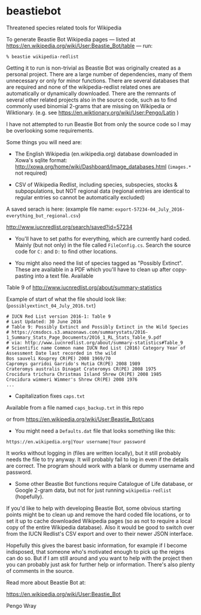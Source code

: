 # beastiebot
Threatened species related tools for Wikipedia

To generate Beastie Bot Wikipedia pages — listed at https://en.wikipedia.org/wiki/User:Beastie_Bot/table — run:

`% beastie wikipedia-redlist`

Getting it to run is non-trivial as Beastie Bot was originally created as a personal project. There are a large number of dependencies, many of them unnecessary or only for minor functions. There are several databases that are required and none of the wikipedia-redlist related ones are automatically or dynamically downloaded. There are the remnants of several other related projects also in the source code, such as to find commonly used binomial 2-grams that are missing on Wikipedia or Wiktionary. (e.g. see https://en.wiktionary.org/wiki/User:Pengo/Latin )

I have not attempted to run Beastie Bot from only the source code so I may be overlooking some requirements.

Some things you will need are:

* The English Wikipedia (en.wikipedia.org) database downloaded in Xowa's sqlite format: http://xowa.org/home/wiki/Dashboard/Image_databases.html (`images.*` not required)

* CSV of Wikipedia Redlist, including species, subspecies, stocks & subpopulations, but NOT regional data (regional entries are identical to regular entries so cannot be automatically excluded)

A saved serach is here: (example file name: `export-57234-04_July_2016-everything_but_regional.csv`)

http://www.iucnredlist.org/search/saved?id=57234

* You'll have to set paths for everything, which are currently hard coded. Mainly (but not only) in the file called `FileConfig.cs`. Search the source code for `C:` and `D:` to find other locations.

* You might also need the list of species tagged as "Possibly Extinct". These are available in a PDF which you'll have to clean up after copy-pasting into a text file. Available 

Table 9 of http://www.iucnredlist.org/about/summary-statistics

Example of start of what the file should look like: (`possiblyextinct_04_July_2016.txt`)

```
# IUCN Red List version 2016-1: Table 9
# Last Updated: 30 June 2016
# Table 9: Possibly Extinct and Possibly Extinct in the Wild Species
# https://cmsdocs.s3.amazonaws.com/summarystats/2016-1_Summary_Stats_Page_Documents/2016_1_RL_Stats_Table_9.pdf
# via: http://www.iucnredlist.org/about/summary-statistics#Table_9
# Scientific name Common name IUCN Red List (2016) Category Year of Assessment Date last recorded in the wild
Bos sauveli Kouprey CR(PE) 2008 1969/70
Capromys garridoi Garrido's Hutia CR(PE) 2008 1989
Crateromys australis Dinagat Crateromys CR(PE) 2008 1975
Crocidura trichura Christmas Island Shrew CR(PE) 2008 1985
Crocidura wimmeri Wimmer's Shrew CR(PE) 2008 1976
...
```

* Capitalization fixes `caps.txt`

Available from a file named `caps_backup.txt` in this repo

or from https://en.wikipedia.org/wiki/User:Beastie_Bot/caps

* You might need a `Defaults.dat` file that looks something like this:

```
https://en.wikipedia.org|Your username|Your password
```

It works without logging in (files are written locally), but it still probably needs the file to try anyway. It will probably fail to log in even if the details are correct. The program should work with a blank or dummy username and password.

* Some other Beastie Bot functions require Catalogue of Life database, or Google 2-gram data, but not for just running `wikipedia-redlist` (hopefully).

If you'd like to help with developing Beastie Bot, some obvious starting points might be to clean up and remove the hard coded file locations, or to set it up to cache downloaded Wikipedia pages (so as not to require a local copy of the entire Wikipedia database). Also it would be good to switch over from the IUCN Redlist's CSV export and over to their newer JSON interface.

Hopefully this gives the barest basic information, for example if I become indisposed, that someone who's motivated enough to pick up the reigns can do so. But if I am still around and you want to help with the project then you can probably just ask for further help or information. There's also plenty of comments in the source.

Read more about Beastie Bot at:

https://en.wikipedia.org/wiki/User:Beastie_Bot

Pengo Wray
